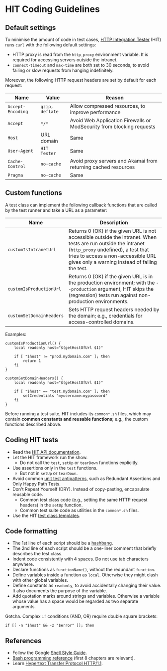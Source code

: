 # HIT Coding Guidelines

## Default settings

To minimise the amount of code in test cases, [HTTP Integration
Tester](/README.md) (HIT) runs `curl` with the following default
settings:

* HTTP proxy is read from the `http_proxy` environment variable. It is
  required for accessing servers outside the intranet.
* `connect-timeout` and `max-time` are both set to 30 seconds, to
  avoid failing or slow requests from hanging indefinitely.

Moreover, the following HTTP request headers are set by default for each request:

| Name | Value | Reason |
| ---- | ----- | ------ |
| `Accept-Encoding` | `gzip, deflate` | Allow compressed resources, to improve performance |
| `Accept` | `*/*` | Avoid Web Application Firewalls or ModSecurity from blocking requests |
| `Host` | URL domain | Same |
| `User-Agent` | `HIT Tester` | Same |
| `Cache-Control` | `no-cache` | Avoid proxy servers and Akamai from returning cached resources |
| `Pragma` | `no-cache` | Same |

## Custom functions

A test class can implement the following callback functions that are
called by the test runner and take a URL as a parameter:

| Name | Description |
| ---- | ----------- |
| `customIsIntranetUrl` | Returns 0 (OK) if the given URL is not accessible outside the intranet. When tests are run outside the intranet (`http_proxy` undefined), a test that tries to access a non-accessible URL gives only a warning instead of failing the test. |
| `customIsProductionUrl` | Returns 0 (OK) if the given URL is in the production environment; with the `--production` argument, HIT skips the (regression) tests run against non-production environments. |
| `customSetDomainHeaders` | Sets HTTP request headers needed by the domain; e.g., credentials for access-controlled domains. |

Examples:

    customIsProductionUrl() {
        local readonly host="$(getHostOfUrl $1)"

        if [ "$host" != "prod.mydomain.com" ]; then
            return 1
        fi
    }

    customSetDomainHeaders() {
        local readonly host="$(getHostOfUrl $1)"

        if [ "$host" == "test.mydomain.com" ]; then
            setCredentials "myusername:mypassword"
        fi
    }

Before running a test suite, HIT includes its `common*.sh` files,
which may contain **common constants and reusable functions**; e.g.,
the custom functions described above.

## Coding HIT tests

* Read the [HIT API documentation](API.md).
* Let the HIT framework run the show.
  * Do not call the `test`, `setUp` or `tearDown` functions explicitly.
* Use assertions only in the `test` functions.
  * But not in `setUp` or `tearDown`.
* Avoid common [unit test
  antipatterns](http://www.exubero.com/junit/antipatterns.html), such
  as Redundant Assertions and Only Happy Path Tests.
* Don't Repeat Yourself (DRY). Instead of copy-pasting, encapsulate reusable code.
  * Common test class code (e.g., setting the same HTTP request headers) in the `setUp` function.
  * Common test suite code as utilities in the `common*.sh` files.
* Use the HIT [test class templates](TEMPLATES.md).

## Code formatting

* The 1st line of each script should be a
  [hashbang](http://en.wikipedia.org/wiki/Shebang_%28Unix%29).
* The 2nd line of each script should be a one-liner comment that
  briefly describes the test class.
* Indent code consistently with 4 spaces. Do not use tab characters anywhere.
* Declare functions as `functionName()`, without the redundant `function`.
* Define variables inside a function as `local`. Otherwise they might
  clash with other global variables.
* Define constants as `readonly`, to avoid accidentally changing their
  value. It also documents the purpose of the variable.
* Add quotation marks around strings and variables. Otherwise a
  variable whose value has a space would be regarded as two separate
  arguments.

Gotcha. Complex `if` conditions (AND, OR) require double square brackets:

    if [[ -n "$host" && -z "$error" ]]; then

## References

* Follow the Google [Shell Style Guide](https://google-styleguide.googlecode.com/svn/trunk/shell.xml).
* [Bash programming reference](http://tldp.org/HOWTO/Bash-Prog-Intro-HOWTO.html) (first 8 chapters are relevant).
* Learn [Hypertext Transfer Protocol HTTP/1.1](http://www.w3.org/Protocols/rfc2616/rfc2616-sec14.html).
